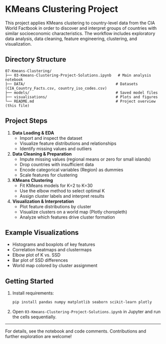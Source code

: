 # KMeans Clustering Project

This project applies KMeans clustering to country-level data from the CIA World Factbook in order to discover and interpret groups of countries with similar socioeconomic characteristics. The workflow includes exploratory data analysis, data cleaning, feature engineering, clustering, and visualization.

## Directory Structure

```
07-Kmeans-Clustering/
├── 03-Kmeans-Clustering-Project-Solutions.ipynb   # Main analysis notebook
├── DATA/                                         # Datasets (CIA_Country_Facts.csv, country_iso_codes.csv)
├── models/                                       # Saved model files
├── visualisations/                               # Plots and figures
└── README.md                                     # Project overview (this file)
```

## Project Steps

1. **Data Loading & EDA**
    - Import and inspect the dataset
    - Visualize feature distributions and relationships
    - Identify missing values and outliers
2. **Data Cleaning & Preparation**
    - Impute missing values (regional means or zero for small islands)
    - Drop countries with insufficient data
    - Encode categorical variables (Region) as dummies
    - Scale features for clustering
3. **KMeans Clustering**
    - Fit KMeans models for K=2 to K=30
    - Use the elbow method to select optimal K
    - Assign cluster labels and interpret results
4. **Visualization & Interpretation**
    - Plot feature distributions by cluster
    - Visualize clusters on a world map (Plotly choropleth)
    - Analyze which features drive cluster formation

## Example Visualizations
- Histograms and boxplots of key features
- Correlation heatmaps and clustermaps
- Elbow plot of K vs. SSD
- Bar plot of SSD differences
- World map colored by cluster assignment

## Getting Started

1. Install requirements:
    ```bash
    pip install pandas numpy matplotlib seaborn scikit-learn plotly
    ```
2. Open `03-Kmeans-Clustering-Project-Solutions.ipynb` in Jupyter and run the cells sequentially.

---

For details, see the notebook and code comments. Contributions and further exploration are welcome!
